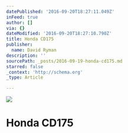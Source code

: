 ```yaml
---
datePublished: '2016-09-20T18:27:11.049Z'
inFeed: true
author: []
via: {}
dateModified: '2016-09-20T18:27:10.790Z'
title: Honda CD175
publisher:
  name: David Ryman
description: ''
sourcePath: _posts/2016-09-19-honda-cd175.md
starred: false
_context: 'http://schema.org'
_type: Article

---
```

![](https://the-grid-user-content.s3-us-west-2.amazonaws.com/3a651a50-9fab-4c4b-8623-b0766b3b8c43.jpg)

# Honda CD175
